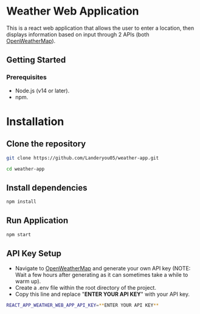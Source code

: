# Weather Web Application

This is a react web application that allows the user to enter a location, then displays information based on input through 2 APIs (both [OpenWeatherMap](https://openweathermap.org/)).

## Getting Started

### Prerequisites

- Node.js (v14 or later).
- npm.

# Installation


## Clone the repository
```bash
git clone https://github.com/Landeryou05/weather-app.git
```
```bash
cd weather-app
```

## Install dependencies
```bash
npm install
```

## Run Application
```bash
npm start
```
## API Key Setup
- Navigate to [OpenWeatherMap](https://openweathermap.org/) and generate your own API key (NOTE: Wait a few hours after generating as it can sometimes take a while to warm up).
- Create a .env file within the root directory of the project.
- Copy this line and replace "**ENTER YOUR API KEY**" with your API key.
```bash
REACT_APP_WEATHER_WEB_APP_API_KEY=**ENTER YOUR API KEY**
```
